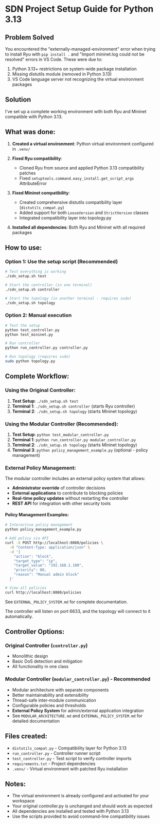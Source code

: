 # SDN Project Setup Guide for Python 3.13

## Problem Solved
You encountered the "externally-managed-environment" error when trying to install Ryu with `pip install .` and "Import mininet.log could not be resolved" errors in VS Code. These were due to:
1. Python 3.13+ restrictions on system-wide package installation
2. Missing distutils module (removed in Python 3.13)
3. VS Code language server not recognizing the virtual environment packages

## Solution
I've set up a complete working environment with both Ryu and Mininet compatible with Python 3.13.

## What was done:

1. **Created a virtual environment**: Python virtual environment configured in `.venv/`

2. **Fixed Ryu compatibility**: 
   - Cloned Ryu from source and applied Python 3.13 compatibility patches
   - Fixed `setuptools.command.easy_install.get_script_args` AttributeError

3. **Fixed Mininet compatibility**:
   - Created comprehensive distutils compatibility layer (`distutils_compat.py`)
   - Added support for both `LooseVersion` and `StrictVersion` classes
   - Integrated compatibility layer into topology.py

4. **Installed all dependencies**: Both Ryu and Mininet with all required packages

## How to use:

### Option 1: Use the setup script (Recommended)
```bash
# Test everything is working
./sdn_setup.sh test

# Start the controller (in one terminal)
./sdn_setup.sh controller

# Start the topology (in another terminal - requires sudo)
./sdn_setup.sh topology
```

### Option 2: Manual execution
```bash
# Test the setup
python test_controller.py
python test_mininet.py

# Run controller
python run_controller.py controller.py

# Run topology (requires sudo)
sudo python topology.py
```

## Complete Workflow:

### Using the Original Controller:
1. **Test Setup**: `./sdn_setup.sh test`
2. **Terminal 1**: `./sdn_setup.sh controller` (starts Ryu controller)
3. **Terminal 2**: `./sdn_setup.sh topology` (starts Mininet topology)

### Using the Modular Controller (Recommended):
1. **Test Setup**: `python test_modular_controller.py`
2. **Terminal 1**: `python run_controller.py modular_controller.py`
3. **Terminal 2**: `./sdn_setup.sh topology` (starts Mininet topology)
4. **Terminal 3**: `python policy_management_example.py` (optional - policy management)

### External Policy Management:
The modular controller includes an external policy system that allows:
- **Administrator override** of controller decisions
- **External applications** to contribute to blocking policies
- **Real-time policy updates** without restarting the controller
- **REST API** for integration with other security tools

#### Policy Management Examples:
```bash
# Interactive policy management
python policy_management_example.py

# Add policy via API
curl -X POST http://localhost:8080/policies \
  -H "Content-Type: application/json" \
  -d '{
    "action": "block",
    "target_type": "ip",
    "target_value": "192.168.1.100",
    "priority": 80,
    "reason": "Manual admin block"
  }'

# View all policies
curl http://localhost:8080/policies
```

See `EXTERNAL_POLICY_SYSTEM.md` for complete documentation.

The controller will listen on port 6633, and the topology will connect to it automatically.

## Controller Options:

### Original Controller (`controller.py`)
- Monolithic design
- Basic DoS detection and mitigation
- All functionality in one class

### Modular Controller (`modular_controller.py`) - **Recommended**
- Modular architecture with separate components
- Better maintainability and extensibility
- Thread-safe inter-module communication
- Configurable policies and thresholds
- **External Policy System** for admin/external application integration
- See `MODULAR_ARCHITECTURE.md` and `EXTERNAL_POLICY_SYSTEM.md` for detailed documentation

## Files created:
- `distutils_compat.py` - Compatibility layer for Python 3.13
- `run_controller.py` - Controller runner script  
- `test_controller.py` - Test script to verify controller imports
- `requirements.txt` - Project dependencies
- `.venv/` - Virtual environment with patched Ryu installation

## Notes:
- The virtual environment is already configured and activated for your workspace
- Your original controller.py is unchanged and should work as expected
- All dependencies are installed and tested with Python 3.13
- Use the scripts provided to avoid command-line compatibility issues
